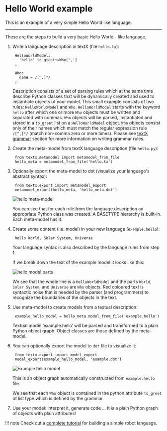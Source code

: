 # Hello World example

This is an example of a very simple Hello World like language.

---


These are the steps to build a very basic Hello World - like language.

1. Write a language description in textX (file `hello.tx`):

        HelloWorldModel:
          'hello' to_greet+=Who[',']
        ;

        Who:
          name = /[^,]*/
        ;

    Description consists of a set of parsing rules which at the same time
    describe Python classes that will be dynamically created and used to
    instantiate objects of your model.  This small example consists of two
    rules: `HelloWorldModel` and `Who`.  `HelloWorldModel` starts with the
    keyword `hello` after which one or more `Who` objects must be written
    and separated with commas. `Who` objects will be parsed, instantiated and stored
    in a `to_greet` list on a `HelloWorldModel` object. `Who` objects consist
    only of their names which must match the regular expression rule
    `/[^,]*/` (match non-comma zero or more times). Please see [textX
    grammar](../grammar.md) section for more information on writing grammar rules.

2. Create the meta-model from textX language description (file `hello.py`):

        from textx.metamodel import metamodel_from_file
        hello_meta = metamodel_from_file('hello.tx')


3. Optionally export the meta-model to dot (visualize your language's abstract syntax):

        from textx.export import metamodel_export
        metamodel_export(hello_meta, 'hello_meta.dot')

    ![hello meta-model](../images/hello_meta.dot.png)

    You can see that for each rule from the language description an appropriate
    Python class was created. A BASETYPE hierarchy is built-in. Each
    meta-model has it.

4. Create some content (i.e. model) in your new language (``example.hello``):

        hello World, Solar System, Universe

    Your language syntax is also described by the language rules from step 1.

    If we break down the text of the example model it looks like this:

    ![hello model parts](../images/hello_parts.png)

    We see that the whole line is a `HelloWorldModel` and the parts `World`, 
    `Solar System`, and `Universe` are `Who` objects. Red coloured text is
    syntactic noise that is needed by the parser (and programmers) to recognize
    the boundaries of the objects in the text.

5. Use meta-model to create models from a textual description:


        example_hello_model = hello_meta.model_from_file('example.hello')



    Textual model ‘example.hello’ will be parsed and transformed to a plain
    Python object graph. Object classes are those defined by the meta-model.

6. You can optionally export the model to `dot` file to visualize it:

        from textx.export import model_export
        model_export(example_hello_model, 'example.dot')

    ![Example hello model](../images/example.dot.png)

    This is an object graph automatically constructed from `example.hello`
    file.

    We see that each `Who` object is contained in the python attribute
    `to_greet` of list type which is defined by the grammar.


7. Use your model: interpret it, generate code … It is a plain Python
   graph of objects with plain attributes!


!!! note
    Check out a [complete tutorial](robot.md) for building a simple robot language.
